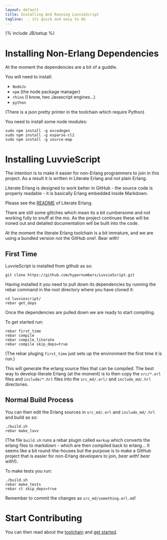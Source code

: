 ```yaml
---
layout: default
title: Installing And Running LuvvieScript
tagline:  - its quick and easy to do
---
```

{% include JB/setup %}

Installing Non-Erlang Dependencies
==================================

At the moment the dependencies are a bit of a guddle.

You will need to install:
* ``NodeJs``
* ``npm``    (the node package manager)
* ``rhino``  (I know, two Javascript engines...)
* ``python``

(There is a json pretty printer in the toolchain which require Python)

You need to install some node modules:
```
sudo npm install -g escodegen
sudo npm install -g esparse-cl2
sudo npm install -g source-map
```

Installing LuvvieScript
=======================

The intention is to make it easier for non-Erlang programmers to join in this project. As a result it is written in Literate Erlang and not plain Erlang.

Literate Erlang is designed to work better in GitHub - the source code is properly readable - it is basically Erlang embedded inside Markdown.

Please see the <a href='http://github.com/hypernumbers/literate-erlang'>README</a> of Literate Erlang.

There are still some glitches which mean its a bit cumbersome and not working fully to snuff at the mo. As the project continues these will be ironed out and detailed documentation will be built into the code.

At the moment the literate Erlang toolchain is a bit immature, and we are using a bundled version not the GitHub one!. Bear with!

First Time
----------

LuvvieScript is installed from github as so:

``git clone https://github.com/hypernumbers/LuvvieScript.git``

Having installed it you need to pull down its dependencies by running the rebar command in the root directory where you have cloned it:
```
cd luvviescript/
rebar get_deps
```

Once the dependencies are pulled down we are ready to start compiling.

To get started run:
```
rebar first_time
rebar compile
rebar compile_literate
rebar compile skip_deps=true
```

(The rebar pluging ``first_time`` just sets up the environment the first time it is run.)

This will generate the erlang source files that can be compiled. The best way to develop literate Erlang (at the moment) is to then copy the ``src/*.erl`` files and ``include/*.hrl`` files into the ``src_md/.erl/`` and ``include_md/.hrl`` directories.

Normal Build Process
--------------------

You can then edit the Erlang sources in ``src_md/.erl`` and ``include_md/.hrl`` and build as so:
```
./build.sh
rebar make_luvv
```

(The file ``build.sh`` runs a rebar plugin called ``markup`` which converts the erlang files to markdown - which are then compiled back to erlang... It seems like a bit round-the-houses but the purpose is to make a GitHub project that is easier for non-Erlang developers to join, *bear with*! *bear with*!).

To make tests you run:
```
./build.sh
rebar make_tests
rebar ct skip_deps=true
```

Remember to commit the changes as ``src_md/something.erl.md``!


Start Contributing
==================

You can then read about the <a href="toolchain.html">toolchain</a> and <a href="getting-started.html">get started</a>.